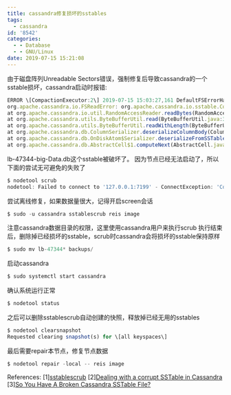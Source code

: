 ```yaml
---
title: cassandra修复损坏的sstables
tags:
  - cassandra
id: '8542'
categories:
  - - Database
  - - GNU/Linux
date: 2019-07-15 15:21:08
---
```



<!-- more -->
由于磁盘阵列Unreadable Sectors错误，强制修复后导致cassandra的一个sstable损坏，cassandra启动时报错:
```js
ERROR \[CompactionExecutor:2\] 2019-07-15 15:03:27,161 DefaultFSErrorHandler.java:92 - Exiting forcefully due to file system exception on startup, disk failure policy "stop"
org.apache.cassandra.io.FSReadError: org.apache.cassandra.io.sstable.CorruptSSTableException: Corrupted: /mnt/data/cassandra/reis/image-6a85c44086a711e5aef4b53617129a2a/lb-47344-big-Data.db
at org.apache.cassandra.io.util.RandomAccessReader.readBytes(RandomAccessReader.java:365) ~\[apache-cassandra-2.2.14.jar:2.2.14\]
at org.apache.cassandra.utils.ByteBufferUtil.read(ByteBufferUtil.java:361) ~\[apache-cassandra-2.2.14.jar:2.2.14\]
at org.apache.cassandra.utils.ByteBufferUtil.readWithLength(ByteBufferUtil.java:324) ~\[apache-cassandra-2.2.14.jar:2.2.14\]
at org.apache.cassandra.db.ColumnSerializer.deserializeColumnBody(ColumnSerializer.java:132) ~\[apache-cassandra-2.2.14.jar:2.2.14\]
at org.apache.cassandra.db.OnDiskAtom$Serializer.deserializeFromSSTable(OnDiskAtom.java:92) ~\[apache-cassandra-2.2.14.jar:2.2.14\]
at org.apache.cassandra.db.AbstractCell$1.computeNext(AbstractCell.java:52) ~\[apache-cassandra-2.2.14.jar:2.2.14\]
```
lb-47344-big-Data.db这个sstable被破坏了。
因为节点已经无法启动了，所以下面的尝试无可避免的失败了

```js
$ nodetool scrub
nodetool: Failed to connect to '127.0.0.1:7199' - ConnectException: 'Connection refused (Connection refused)'.
```

尝试离线修复，如果数据量很大，记得开启screen会话
```js
$ sudo -u cassandra sstablescrub reis image
```
注意cassandra数据目录的权限，这里使用cassandra用户来执行scrub
执行结束后，删除掉已经损坏的sstable，scrub时cassandra会将损坏的sstable保持原样
```js
$ sudo mv lb-47344* backups/
```

启动cassandra
```js
$ sudo systemctl start cassandra
```

确认系统运行正常
```js
$ nodetool status 
```

之后可以删除sstablescrub自动创建的快照，释放掉已经无用的sstables
```js
$ nodetool clearsnapshot
Requested clearing snapshot(s) for \[all keyspaces\]
```

最后需要repair本节点，修复节点数据
```js
$ nodetool repair -local -- reis image
```

References:
\[1\][sstablescrub](https://docs.datastax.com/en/dse/5.1/dse-admin/datastax_enterprise/tools/toolsSStables/toolsSSTableScrub.html)
\[2\][Dealing with a corrupt SSTable in Cassandra](https://engineering.gosquared.com/dealing-corrupt-sstable-cassandra)
\[3\][So You Have A Broken Cassandra SSTable File?](https://blog.pythian.com/so-you-have-a-broken-cassandra-sstable-file/)